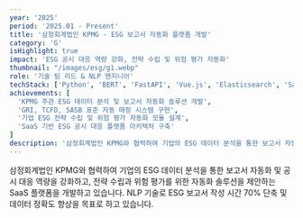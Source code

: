 ```yaml
---
year: '2025'
period: '2025.01 - Present'
title: '삼정회계법인 KPMG - ESG 보고서 자동화 플랫폼 개발'
category: 'G'
isHighlight: true
impact: 'ESG 공시 대응 역량 강화, 전략 수립 및 위험 평가 자동화'
thumbnail: "/images/esg/g1.webp"
role: '기술 팀 리드 & NLP 엔지니어'
techStack: ['Python', 'BERT', 'FastAPI', 'Vue.js', 'Elasticsearch', 'SaaS']
achievements: [
  'KPMG 주관 ESG 데이터 분석 및 보고서 자동화 솔루션 개발',
  'GRI, TCFD, SASB 표준 자동 매핑 시스템 구현',
  '기업 ESG 전략 수립 및 위험 평가 자동화 모듈 설계',
  'SaaS 기반 ESG 공시 대응 플랫폼 아키텍처 구축'
]
description: '삼정회계법인 KPMG와 협력하여 기업의 ESG 데이터 분석을 통한 보고서 자동화 및 공시 대응 역량을 강화하고, 전략 수립과 위험 평가를 위한 자동화 솔루션을 제안하는 SaaS 플랫폼을 개발하고 있습니다.'
---
```

삼정회계법인 KPMG와 협력하여 기업의 ESG 데이터 분석을 통한 보고서 자동화 및 공시 대응 역량을 강화하고, 전략 수립과 위험 평가를 위한 자동화 솔루션을 제안하는 SaaS 플랫폼을 개발하고 있습니다.
NLP 기술로 ESG 보고서 작성 시간 70% 단축 및 데이터 정확도 향상을 목표로 하고 있습니다. 